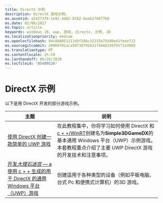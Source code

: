 ```yaml
---
title: DirectX 示例
description: DirectX 游戏示例。
ms.assetid: a54273f8-1e91-4d02-8762-6eab2f00f7b0
ms.date: 02/08/2017
ms.topic: article
keywords: windows 10, uwp, 游戏, directx, 示例, 3D
ms.localizationpriority: medium
ms.openlocfilehash: 94c8b8051211d5f29bc32215b75d49e41feee713
ms.sourcegitcommit: 20969781aca50738792631f4b68326f9171a3980
ms.translationtype: MT
ms.contentlocale: zh-CN
ms.lasthandoff: 06/26/2020
ms.locfileid: "85409526"
---
```

# <a name="directx-samples"></a>DirectX 示例

以下是用 DirectX 开发的部分游戏示例。

|主题|说明|
|-|-|
|[使用 DirectX 创建一款简单的 UWP 游戏](tutorial--create-your-first-uwp-directx-game.md)|在此教程集中，你将学习如何使用 DirectX 和[c + +/WinRT](/windows/uwp/cpp-and-winrt-apis/)创建名为**Simple3DGameDX**的基本通用 Windows 平台（UWP）示例游戏。 本套教程重点介绍了主要 UWP DirectX 游戏的开发技术和注意事项。|
|[开发*大理石迷宫* &mdash; a 使用 c + + 生成的用于 DirectX 的通用 Windows 平台（UWP）游戏](developing-marble-maze-a-windows-store-game-in-cpp-and-directx.md)|创建适用于各种类型的设备（例如平板电脑、台式 Pc 和便携式计算机）的3D 游戏。|
